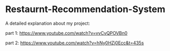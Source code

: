 # Restaurnt-Recommendation-System

A detailed explanation about my project:

part 1: https://www.youtube.com/watch?v=vvCvQPOVBn0

part 2: https://www.youtube.com/watch?v=hNy0HZj0Ecc&t=435s
